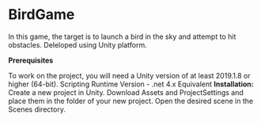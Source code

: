 # BirdGame
In this game, the target is to launch a bird in the sky and attempt to hit obstacles.
Deleloped using Unity platform.

**Prerequisites**

To work on the project, you will need a Unity version of at least 2019.1.8 or higher (64-bit).
Scripting Runtime Version - .net 4.x Equivalent
**Installation:**
    Create a new project in Unity.
    Download Assets and ProjectSettings and place them in the folder of your new project.
    Open the desired scene in the Scenes directory.



